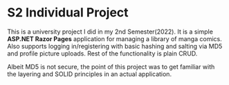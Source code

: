 # S2 Individual Project

This is a university project I did in my 2nd Semester(2022). It is a simple **ASP.NET Razor Pages** application for managing a library of manga comics. 
Also supports logging in/registering with basic hashing and salting via MD5 and profile picture uploads. Rest of the functionality is plain CRUD.

Albeit MD5 is not secure, the point of this project was to get familiar with the layering and SOLID principles in an actual application.
